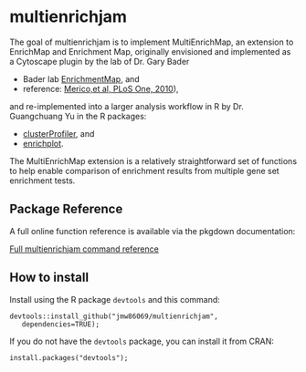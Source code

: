 
<!-- README.md is generated from README.Rmd. Please edit that file -->
multienrichjam
==============

The goal of multienrichjam is to implement MultiEnrichMap, an extension to EnrichMap and Enrichment Map, originally envisioned and implemented as a Cytoscape plugin by the lab of Dr. Gary Bader

-   Bader lab [EnrichmentMap](https://www.baderlab.org/Software/EnrichmentMap), and
-   reference: [Merico,et al, PLoS One, 2010](https://journals.plos.org/plosone/article?id=10.1371/journal.pone.0013984)),

and re-implemented into a larger analysis workflow in R by Dr. Guangchuang Yu in the R packages:

-   [clusterProfiler](https://bioconductor.org/packages/release/bioc/html/clusterProfiler.html), and
-   [enrichplot](https://bioconductor.org/packages/release/bioc/html/enrichplot.html).

The MultiEnrichMap extension is a relatively straightforward set of functions to help enable comparison of enrichment results from multiple gene set enrichment tests.

Package Reference
-----------------

A full online function reference is available via the pkgdown documentation:

[Full multienrichjam command reference](https://jmw86069.github.io/multienrichjam)

How to install
--------------

Install using the R package `devtools` and this command:

    devtools::install_github("jmw86069/multienrichjam",
       dependencies=TRUE);

If you do not have the `devtools` package, you can install it from CRAN:

    install.packages("devtools");
